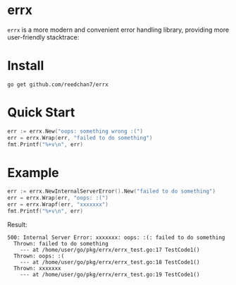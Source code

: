 # errx

`errx` is a more modern and convenient error handling library, providing more user-friendly stacktrace:


# Install

```shell
go get github.com/reedchan7/errx
```


# Quick Start

```go
err := errx.New("oops: something wrong :(")
err = errx.Wrap(err, "failed to do something")
fmt.Printf("%+v\n", err)
```

# Example

```go
err := errx.NewInternalServerError().New("failed to do something")
err = errx.Wrap(err, "oops: :(")
err = errx.Wrapf(err, "xxxxxxx")
fmt.Printf("%+v\n", err)
```

Result:
```text
500: Internal Server Error: xxxxxxx: oops: :(: failed to do something
  Thrown: failed to do something
    --- at /home/user/go/pkg/errx/errx_test.go:17 TestCode1()
  Thrown: oops: :(
    --- at /home/user/go/pkg/errx/errx_test.go:18 TestCode1()
  Thrown: xxxxxxx
    --- at /home/user/go/pkg/errx/errx_test.go:19 TestCode1()
```
